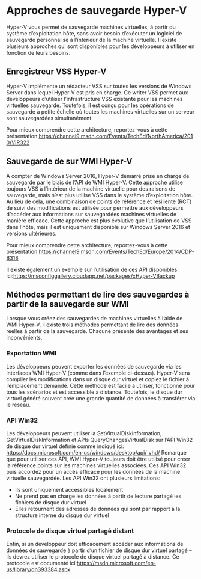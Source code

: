 # <a name="hyper-v-backup-approaches"></a>Approches de sauvegarde Hyper-V
Hyper-V vous permet de sauvegarde machines virtuelles, à partir du système d’exploitation hôte, sans avoir besoin d’exécuter un logiciel de sauvegarde personnalisé à l’intérieur de la machine virtuelle.  Il existe plusieurs approches qui sont disponibles pour les développeurs à utiliser en fonction de leurs besoins.
## <a name="hyper-v-vss-writer"></a>Enregistreur VSS Hyper-V
Hyper-V implémente un rédacteur VSS sur toutes les versions de Windows Server dans lequel Hyper-V est pris en charge.  Ce writer VSS permet aux développeurs d’utiliser l’infrastructure VSS existante pour les machines virtuelles sauvegarde.  Toutefois, il est conçu pour les opérations de sauvegarde à petite échelle où toutes les machines virtuelles sur un serveur sont sauvegardées simultanément.

Pour mieux comprendre cette architecture, reportez-vous à cette présentation:https://channel9.msdn.com/Events/TechEd/NorthAmerica/2010/VIR322
## <a name="hyper-v-wmi-based-backup"></a>Sauvegarde de sur WMI Hyper-V
À compter de Windows Server 2016, Hyper-V démarré prise en charge de sauvegarde par le biais de l’API de WMI Hyper-V.  Cette approche utilise toujours VSS à l’intérieur de la machine virtuelle pour des raisons de sauvegarde, mais n’est plus utilise VSS dans le système d’exploitation hôte.  Au lieu de cela, une combinaison de points de référence et résiliente (RCT) de suivi des modifications est utilisée pour permettre aux développeurs d’accéder aux informations sur sauvegardées machines virtuelles de manière efficace.  Cette approche est plus évolutive que l’utilisation de VSS dans l’hôte, mais il est uniquement disponible sur Windows Server 2016 et versions ultérieures.

Pour mieux comprendre cette architecture, reportez-vous à cette présentation:https://channel9.msdn.com/Events/TechEd/Europe/2014/CDP-B318 

Il existe également un exemple sur l’utilisation de ces API disponibles ici:https://msconfiggallery.cloudapp.net/packages/xHyper-VBackup
## <a name="methods-for-reading-backups-from-wmi-based-backup"></a>Méthodes permettant de lire des sauvegardes à partir de la sauvegarde sur WMI
Lorsque vous créez des sauvegardes de machines virtuelles à l’aide de WMI Hyper-V, il existe trois méthodes permettant de lire des données réelles à partir de la sauvegarde.  Chacune présente des avantages et ses inconvénients.
### <a name="wmi-export"></a>Exportation WMI
Les développeurs peuvent exporter les données de sauvegarde via les interfaces WMI Hyper-V (comme dans l’exemple ci-dessus).  Hyper-V sera compiler les modifications dans un disque dur virtuel et copiez le fichier à l’emplacement demandé.  Cette méthode est facile à utiliser, fonctionne pour tous les scénarios et est accessible à distance.  Toutefois, le disque dur virtuel généré souvent crée une grande quantité de données à transférer via le réseau.
### <a name="win32-apis"></a>API Win32
Les développeurs peuvent utiliser la SetVirtualDiskInformation, GetVirtualDiskInformation et APIs QueryChangesVirtualDisk sur l’API Win32 de disque dur virtuel définie comme indiqué ici: https://docs.microsoft.com/en-us/windows/desktop/api/_vhd/ Remarque que pour utiliser ces API, WMI Hyper-V toujours doit être utilisé pour créer la référence points sur les machines virtuelles associées.  Ces API Win32 puis accordez pour un accès efficace pour les données de la machine virtuelle sauvegardée.  Les API Win32 ont plusieurs limitations:
*   Ils sont uniquement accessibles localement
*   Ne prend pas en charge les données à partir de lecture partagé les fichiers de disque dur virtuel
*   Elles retournent des adresses de données qui sont par rapport à la structure interne du disque dur virtuel

### <a name="remote-shared-virtual-disk-protocol"></a>Protocole de disque virtuel partagé distant
Enfin, si un développeur doit efficacement accéder aux informations de données de sauvegarde à partir d’un fichier de disque dur virtuel partagé – ils devrez utiliser le protocole de disque virtuel partagé à distance.  Ce protocole est documenté ici:https://msdn.microsoft.com/en-us/library/dn393384.aspx
